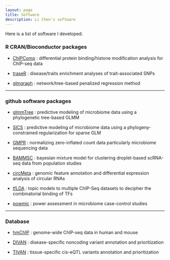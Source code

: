 ```yaml
---
layout: page
title: Software
description: Li Chen's software
---
```



Here is a list of software I developed. 


### R CRAN/Bioconductor packages

* <a name="ChIPComp"></a>[ChIPComp](http://bioconductor.org/packages/release/bioc/html/ChIPComp.html)
: differential protein binding/histone modification analysis for ChIP-seq data

* <a name="traseR"></a>[traseR](http://bioconductor.org/packages/release/bioc/html/traseR.html)
: disease/traits enrichment analyses of trait-associated SNPs

* <a name="glmgraph"></a>[glmgraph](https://cran.r-project.org/web/packages/glmgraph/index.html)
: network/tree-based penalized regression method

---


### github software packages

* <a name="glmmTree"></a>[glmmTree](https://github.com/lichen-lab/glmmTree)
: predictive modeling of microbiome data using a phylogenetic tree-based GLMM

* <a name="SICS"></a>[SICS](https://github.com/lichen-lab/SICS)
: predictive modeling of microbiome data using a phylogeny-constrained regularization for sparse GLM

* <a name="GMPR"></a>[GMPR](https://github.com/lichen-lab/GMPR)
: normalizing zero-inflated count data particularly microbiome sequencing data

* <a name="BAMMSC"></a>[BAMMSC](https://github.com/lichen-lab/BAMMSC)
: bayesian mixture model for clustering droplet-based scRNA-seq data from population studies

* <a name="circMeta"></a>[circMeta](https://github.com/lichen-lab/circMeta)
: genomic feature annotation and differential expression analysis of circular RNAs

* <a name="tfLDA"></a>[tfLDA](https://github.com/lichen-lab/tfLDA)
: topic models to multiple ChIP-Seq datasets to decipher the combinatorial binding of TFs

* <a name="powmic"></a>[powmic](https://github.com/lichen-lab/powmic)
: power assessment in microbiome case-control studies

---

### Database

* <a name="hmChIP"></a>[hmChIP](http://jilab.biostat.jhsph.edu/database/cgi-bin/hmChIP.pl)
: genome-wide ChIP-seq data in human and mouse 

*  <a name="DIVAN"></a>[DIVAN](https://sites.google.com/site/emorydivan/)
: disease-specific noncoding variant annotation and prioritization

*  <a name="TIVAN"></a>[TIVAN](https://github.com/lichen-lab/TIVAN)
: tissue-specific cis-eQTL variants annotation and prioritization









